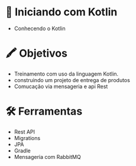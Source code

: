 # 🚀  Iniciando com Kotlin
- Conhecendo o Kotlin
# 🖍 Objetivos
- Treinamento com uso da linguagem Kotlin.
- construindo um projeto de entrega de produtos
- Comucação via mensageria e api Rest
# 🛠 Ferramentas
- Rest API
- Migrations
- JPA
- Gradle
- Mensageria com RabbitMQ


